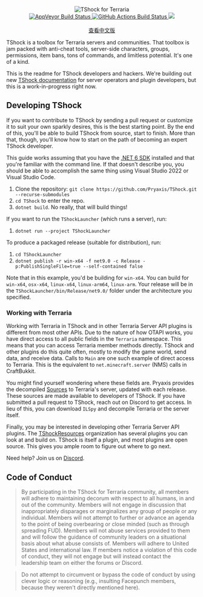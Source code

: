 <p align="center">
  <img src="https://tshock.s3.us-west-001.backblazeb2.com/newlogo.png" alt="TShock for Terraria"><br />
  <a href="https://ci.appveyor.com/project/hakusaro/tshock">
    <img src="https://ci.appveyor.com/api/projects/status/chhe61q227lqdlg1?svg=true" alt="AppVeyor Build Status">
  </a>
  <a href="https://github.com/Pryaxis/TShock/actions">
    <img src="https://github.com/Pryaxis/TShock/actions/workflows/build.yml/badge.svg" alt="GitHub Actions Build Status">
  </a>
  <a title="Crowdin" target="_blank" href="https://crowdin.com/project/tshock"><img src="https://badges.crowdin.net/tshock/localized.svg"></a>
  <br/><br/>
  <a href="https://github.com/Pryaxis/TShock/blob/general-devel/README_cn.md">查看中文版</a>
</p>

TShock is a toolbox for Terraria servers and communities. That toolbox is jam packed with anti-cheat tools, server-side characters, groups, permissions, item bans, tons of commands, and limitless potential. It's one of a kind.

This is the readme for TShock developers and hackers. We're building out new [TShock documentation](https://ikebukuro.tshock.co/) for server operators and plugin developers, but this is a work-in-progress right now.

## Developing TShock

If you want to contribute to TShock by sending a pull request or customize it to suit your own sparkly desires, this is the best starting point. By the end of this, you'll be able to build TShock from source, start to finish. More than that, though, you'll know how to start on the path of becoming an expert TShock developer.

This guide works assuming that you have the [.NET 6 SDK](https://dotnet.microsoft.com/en-us/download/dotnet/6.0) installed and that you're familiar with the command line. If that doesn't describe you, you should be able to accomplish the same thing using Visual Studio 2022 or Visual Studio Code.

1. Clone the repository: `git clone https://github.com/Pryaxis/TShock.git --recurse-submodules`
1. `cd TShock` to enter the repo.
1. `dotnet build`. No really, that will build things!

If you want to run the `TShockLauncher` (which runs a server), run:

1. `dotnet run --project TShockLauncher`

To produce a packaged release (suitable for distribution), run:

1. `cd TShockLauncher`
1. `dotnet publish -r win-x64 -f net9.0 -c Release -p:PublishSingleFile=true --self-contained false`

Note that in this example, you'd be building for `win-x64`. You can build for `win-x64`, `osx-x64`, `linux-x64`, `linux-arm64`, `linux-arm`. Your release will be in the `TShockLauncher/bin/Release/net9.0/` folder under the architecture you specified.

### Working with Terraria

Working with Terraria in TShock and in other Terraria Server API plugins is different from most other APIs. Due to the nature of how OTAPI works, you have direct access to all public fields in the `Terraria` namespace. This means that you can access Terraria member methods directly. TShock and other plugins do this quite often, mostly to modify the game world, send data, and receive data. Calls to `Main` are one such example of direct access to Terraria. This is the equivalent to `net.minecraft.server` (NMS) calls in CraftBukkit.

You might find yourself wondering where these fields are. Pryaxis provides the decompiled [Sources](https://github.com/pryaxis/Sources) to Terraria's server, updated with each release. These sources are made available to developers of TShock. If you have submitted a pull request to TShock, reach out on Discord to get access. In lieu of this, you can download `ILSpy` and decompile Terraria or the server itself.

Finally, you may be interested in developing other Terraria Server API plugins. The [TShockResources](https://github.com/TShockResources) organization has several plugins you can look at and build on. TShock is itself a plugin, and most plugins are open source. This gives you ample room to figure out where to go next.

Need help? Join us on [Discord](https://discord.gg/Cav9nYX).

## Code of Conduct

> By participating in the TShock for Terraria community, all members will adhere to maintaining decorum with respect to all humans, in and out of the community. Members will not engage in discussion that inappropriately disparages or marginalizes any group of people or any individual. Members will not attempt to further or advance an agenda to the point of being overbearing or close minded (such as through spreading FUD). Members will not abuse services provided to them and will follow the guidance of community leaders on a situational basis about what abuse consists of. Members will adhere to United States and international law. If members notice a violation of this code of conduct, they will not engage but will instead contact the leadership team on either the forums or Discord.

> Do not attempt to circumvent or bypass the code of conduct by using clever logic or reasoning (e.g., insulting Facepunch members, because they weren't directly mentioned here).
